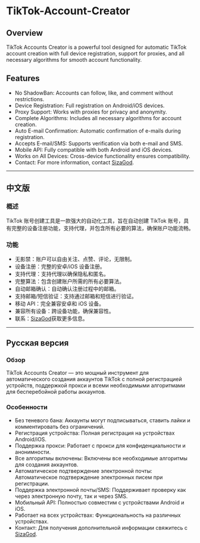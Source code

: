 # TikTok-Account-Creator

## Overview
TikTok Accounts Creator is a powerful tool designed for automatic TikTok account creation with full device registration, support for proxies, and all necessary algorithms for smooth account functionality.

## Features
- No ShadowBan: Accounts can follow, like, and comment without restrictions.
- Device Registration: Full registration on Android/iOS devices.
- Proxy Support: Works with proxies for privacy and anonymity.
- Complete Algorithms: Includes all necessary algorithms for account creation.
- Auto E-mail Confirmation: Automatic confirmation of e-mails during registration.
- Accepts E-mail/SMS: Supports verification via both e-mail and SMS.
- Mobile API: Fully compatible with both Android and iOS devices. 
- Works on All Devices: Cross-device functionality ensures compatibility.
- Contact: For more information, contact [SizaGod](https://t.me/SizaGod).

---

## 中文版

### 概述
TikTok 账号创建工具是一款强大的自动化工具，旨在自动创建 TikTok 账号，具有完整的设备注册功能，支持代理，并包含所有必要的算法，确保账户功能流畅。

### 功能
- 无影禁：账户可以自由关注、点赞、评论，无限制。
- 设备注册：完整的安卓/iOS 设备注册。
- 支持代理：支持代理以确保隐私和匿名。
- 完整算法：包含创建账户所需的所有必要算法。
- 自动邮箱确认：自动确认注册过程中的邮箱。
- 支持邮箱/短信验证：支持通过邮箱和短信进行验证。
- 移动 API：完全兼容安卓和 iOS 设备。
- 兼容所有设备：跨设备功能，确保兼容性。
- 联系：[SizaGod](https://t.me/SizaGod)获取更多信息。

---

## Русская версия

### Обзор
TikTok Accounts Creator — это мощный инструмент для автоматического создания аккаунтов TikTok с полной регистрацией устройств, поддержкой прокси и всеми необходимыми алгоритмами для бесперебойной работы аккаунтов.

### Особенности
- Без теневого бана: Аккаунты могут подписываться, ставить лайки и комментировать без ограничений.
- Регистрация устройства: Полная регистрация на устройствах Android/iOS.
- Поддержка прокси: Работает с прокси для конфиденциальности и анонимности.
- Все алгоритмы включены: Включены все необходимые алгоритмы для создания аккаунтов.
- Автоматическое подтверждение электронной почты: Автоматическое подтверждение электронных писем при регистрации.
- Поддержка электронной почты/SMS: Поддерживает проверку как через электронную почту, так и через SMS.
- Мобильный API: Полностью совместим с устройствами Android и iOS.
- Работает на всех устройствах: Функциональность на различных устройствах.
- Контакт: Для получения дополнительной информации свяжитесь с [SizaGod](https://t.me/SizaGod).

